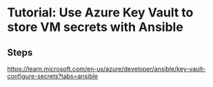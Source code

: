 # Tutorial: Use Azure Key Vault to store VM secrets with Ansible

## Steps

https://learn.microsoft.com/en-us/azure/developer/ansible/key-vault-configure-secrets?tabs=ansible
